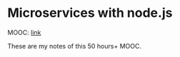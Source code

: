 # Microservices with node.js

MOOC: [link](https://www.udemy.com/course/microservices-with-node-js-and-react)

These are my notes of this 50 hours+ MOOC.
